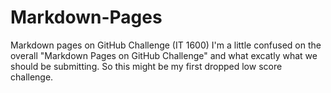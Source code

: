 # Markdown-Pages
Markdown pages on GitHub Challenge (IT 1600)
I'm a little confused on the overall "Markdown Pages on GitHub Challenge" and what excatly what we should be submitting. So this might be my first dropped low score challenge.
